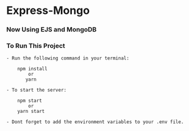 # Express-Mongo
    
### Now Using EJS and MongoDB

### To Run This Project
    - Run the following command in your terminal:

        npm install
            or
           yarn 

    - To start the server:

        npm start
            or
        yarn start

    - Dont forget to add the environment variables to your .env file.
    